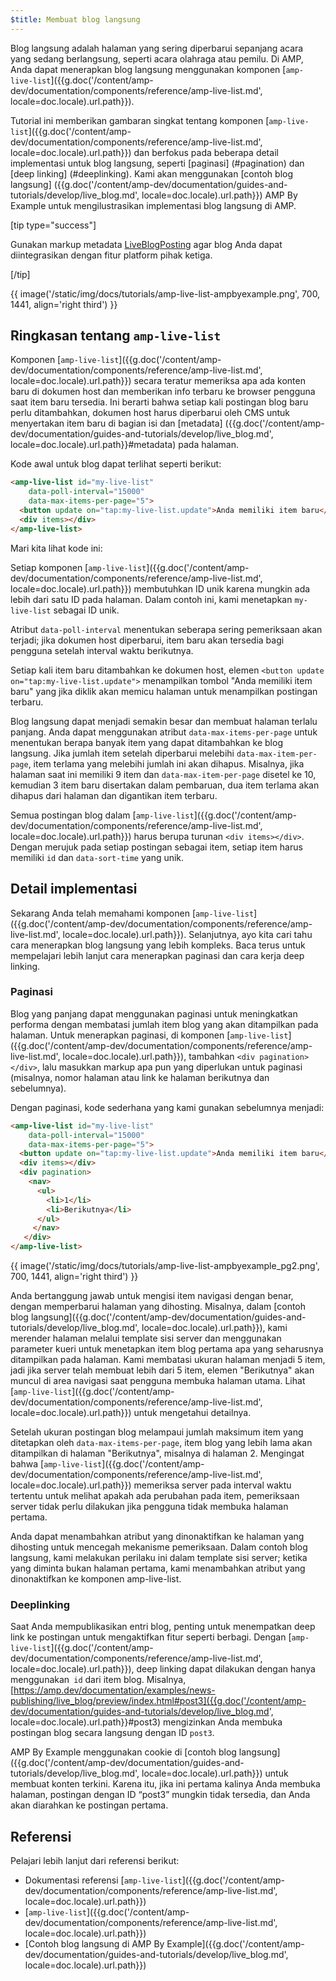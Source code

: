 ```yaml
---
$title: Membuat blog langsung
---
```


Blog langsung adalah halaman yang sering diperbarui sepanjang acara yang sedang berlangsung, seperti acara olahraga atau pemilu. Di AMP, Anda dapat menerapkan blog langsung menggunakan komponen [`amp-live-list`]({{g.doc('/content/amp-dev/documentation/components/reference/amp-live-list.md', locale=doc.locale).url.path}}).

Tutorial ini memberikan gambaran singkat tentang komponen [`amp-live-list`]({{g.doc('/content/amp-dev/documentation/components/reference/amp-live-list.md', locale=doc.locale).url.path}}) dan berfokus pada beberapa detail implementasi untuk blog langsung, seperti [paginasi] (#pagination) dan [deep linking] (#deeplinking). Kami akan menggunakan [contoh blog langsung] ({{g.doc('/content/amp-dev/documentation/guides-and-tutorials/develop/live_blog.md', locale=doc.locale).url.path}}) AMP By Example untuk mengilustrasikan implementasi blog langsung di AMP.

[tip type="success"]

Gunakan markup metadata [LiveBlogPosting](http://schema.org/LiveBlogPosting) agar blog Anda dapat diintegrasikan dengan fitur platform pihak ketiga.

[/tip]

{{ image('/static/img/docs/tutorials/amp-live-list-ampbyexample.png', 700, 1441, align='right third') }}

## Ringkasan tentang `amp-live-list`

Komponen [`amp-live-list`]({{g.doc('/content/amp-dev/documentation/components/reference/amp-live-list.md', locale=doc.locale).url.path}}) secara teratur memeriksa apa ada konten baru di dokumen host dan memberikan info terbaru ke browser pengguna saat item baru tersedia. Ini berarti bahwa setiap kali postingan blog baru perlu ditambahkan, dokumen host harus diperbarui oleh CMS untuk menyertakan item baru di bagian isi dan [metadata] ({{g.doc('/content/amp-dev/documentation/guides-and-tutorials/develop/live_blog.md', locale=doc.locale).url.path}}#metadata) pada halaman.

Kode awal untuk blog dapat terlihat seperti berikut:

```html
<amp-live-list id="my-live-list"
    data-poll-interval="15000"
    data-max-items-per-page="5">
  <button update on="tap:my-live-list.update">Anda memiliki item baru</button>
  <div items></div>
</amp-live-list>
```

Mari kita lihat kode ini:

Setiap komponen [`amp-live-list`]({{g.doc('/content/amp-dev/documentation/components/reference/amp-live-list.md', locale=doc.locale).url.path}}) membutuhkan ID unik karena mungkin ada lebih dari satu ID pada halaman.  Dalam contoh ini, kami menetapkan `my-live-list` sebagai ID unik.

Atribut `data-poll-interval` menentukan seberapa sering pemeriksaan akan terjadi; jika dokumen host diperbarui, item baru akan tersedia bagi pengguna setelah interval waktu berikutnya.

Setiap kali item baru ditambahkan ke dokumen host, elemen `<button update on="tap:my-live-list.update">` menampilkan tombol "Anda memiliki item baru" yang jika diklik akan memicu halaman untuk menampilkan postingan terbaru.

Blog langsung dapat menjadi semakin besar dan membuat halaman terlalu panjang. Anda dapat menggunakan atribut `data-max-items-per-page` untuk menentukan berapa banyak item yang dapat ditambahkan ke blog langsung. Jika jumlah item setelah diperbarui melebihi `data-max-item-per-page`, item terlama yang melebihi jumlah ini akan dihapus. Misalnya, jika halaman saat ini memiliki 9 item dan `data-max-item-per-page` disetel ke 10, kemudian 3 item baru disertakan dalam pembaruan, dua item terlama akan dihapus dari halaman dan digantikan item terbaru.

Semua postingan blog dalam [`amp-live-list`]({{g.doc('/content/amp-dev/documentation/components/reference/amp-live-list.md', locale=doc.locale).url.path}}) harus berupa turunan `<div items></div>`. Dengan merujuk pada setiap postingan sebagai item, setiap item harus memiliki `id` dan `data-sort-time` yang unik.

## Detail implementasi

Sekarang Anda telah memahami komponen [`amp-live-list`]({{g.doc('/content/amp-dev/documentation/components/reference/amp-live-list.md', locale=doc.locale).url.path}}). Selanjutnya, ayo kita cari tahu cara menerapkan blog langsung yang lebih kompleks. Baca terus untuk mempelajari lebih lanjut cara menerapkan paginasi dan cara kerja deep linking.

### Paginasi

Blog yang panjang dapat menggunakan paginasi untuk meningkatkan performa dengan membatasi jumlah item blog yang akan ditampilkan pada halaman. Untuk menerapkan paginasi, di komponen [`amp-live-list`]({{g.doc('/content/amp-dev/documentation/components/reference/amp-live-list.md', locale=doc.locale).url.path}}), tambahkan `<div pagination></div>`, lalu masukkan markup apa pun yang diperlukan untuk paginasi (misalnya, nomor halaman atau link ke halaman berikutnya dan sebelumnya).

Dengan paginasi, kode sederhana yang kami gunakan sebelumnya menjadi:

```html
<amp-live-list id="my-live-list"
    data-poll-interval="15000"
    data-max-items-per-page="5">
  <button update on="tap:my-live-list.update">Anda memiliki item baru</button>
  <div items></div>
  <div pagination>
    <nav>
      <ul>
        <li>1</li>
        <li>Berikutnya</li>
      </ul>
     </nav>
   </div>
</amp-live-list>
```

{{ image('/static/img/docs/tutorials/amp-live-list-ampbyexample_pg2.png', 700, 1441, align='right third') }}

Anda bertanggung jawab untuk mengisi item navigasi dengan benar, dengan memperbarui halaman yang dihosting. Misalnya, dalam [contoh blog langsung]({{g.doc('/content/amp-dev/documentation/guides-and-tutorials/develop/live_blog.md', locale=doc.locale).url.path}}), kami merender halaman melalui template sisi server dan menggunakan parameter kueri untuk menetapkan item blog pertama apa yang seharusnya ditampilkan pada halaman. Kami membatasi ukuran halaman menjadi 5 item, jadi jika server telah membuat lebih dari 5 item, elemen "Berikutnya" akan muncul di area navigasi saat pengguna membuka halaman utama. Lihat [`amp-live-list`]({{g.doc('/content/amp-dev/documentation/components/reference/amp-live-list.md', locale=doc.locale).url.path}}) untuk mengetahui detailnya.

Setelah ukuran postingan blog melampaui jumlah maksimum item yang ditetapkan oleh `data-max-items-per-page`, item blog yang lebih lama akan ditampilkan di halaman "Berikutnya", misalnya di halaman 2. Mengingat bahwa [`amp-live-list`]({{g.doc('/content/amp-dev/documentation/components/reference/amp-live-list.md', locale=doc.locale).url.path}}) memeriksa server pada interval waktu tertentu untuk melihat apakah ada perubahan pada item, pemeriksaan server tidak perlu dilakukan jika pengguna tidak membuka halaman pertama.

Anda dapat menambahkan atribut yang dinonaktifkan ke halaman yang dihosting untuk mencegah mekanisme pemeriksaan. Dalam contoh blog langsung, kami melakukan perilaku ini dalam template sisi server; ketika yang diminta bukan halaman pertama, kami menambahkan atribut yang dinonaktifkan ke komponen amp-live-list.

### Deeplinking

Saat Anda mempublikasikan entri blog, penting untuk menempatkan deep link ke postingan untuk mengaktifkan fitur seperti berbagi. Dengan [`amp-live-list`]({{g.doc('/content/amp-dev/documentation/components/reference/amp-live-list.md', locale=doc.locale).url.path}}), deep linking dapat dilakukan dengan hanya menggunakan` id` dari item blog. Misalnya, [https://amp.dev/documentation/examples/news-publishing/live_blog/preview/index.html#post3]({{g.doc('/content/amp-dev/documentation/guides-and-tutorials/develop/live_blog.md', locale=doc.locale).url.path}}#post3) mengizinkan Anda membuka postingan blog secara langsung dengan ID `post3`.

AMP By Example menggunakan cookie di [contoh blog langsung]({{g.doc('/content/amp-dev/documentation/guides-and-tutorials/develop/live_blog.md', locale=doc.locale).url.path}}) untuk membuat konten terkini. Karena itu, jika ini pertama kalinya Anda membuka halaman, postingan dengan ID “post3” mungkin tidak tersedia, dan Anda akan diarahkan ke postingan pertama.

## Referensi

Pelajari lebih lanjut dari referensi berikut:

- Dokumentasi referensi [`amp-live-list`]({{g.doc('/content/amp-dev/documentation/components/reference/amp-live-list.md', locale=doc.locale).url.path}})
- [`amp-live-list`]({{g.doc('/content/amp-dev/documentation/components/reference/amp-live-list.md', locale=doc.locale).url.path}})
- [Contoh blog langsung di AMP By Example]({{g.doc('/content/amp-dev/documentation/guides-and-tutorials/develop/live_blog.md', locale=doc.locale).url.path}})
